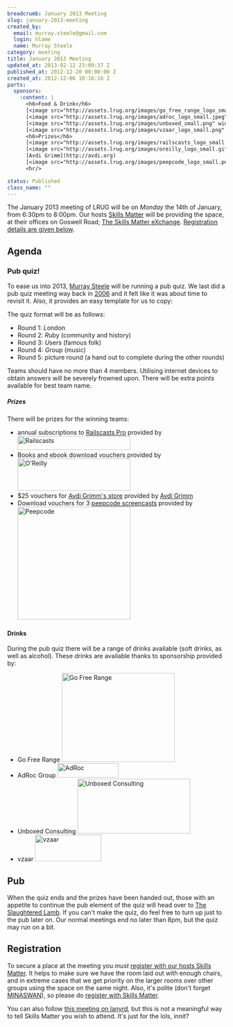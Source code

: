 ```yaml
--- 
breadcrumb: January 2013 Meeting
slug: january-2013-meeting
created_by: 
  email: murray.steele@gmail.com
  login: hlame
  name: Murray Steele
category: meeting
title: January 2013 Meeting
updated_at: 2013-02-12 23:09:37 Z
published_at: 2012-12-20 00:00:00 Z
created_at: 2012-12-06 10:16:16 Z
parts: 
  sponsors: 
    :content: |
      <h6>Food & Drink</h6>
      [<image src="http://assets.lrug.org/images/go_free_range_logo_small.png" width="120" height="95" alt="Go Free Range" title="Go Free Range Logo"/>](http://gofreerange.com/)
      [<image src="http://assets.lrug.org/images/adroc_logo_small.jpeg" width="120" height="30" alt="AdRoc Group" title="AdRoc Group Logo"/>](http://www.adrocgroup.co.uk/)
      [<image src="http://assets.lrug.org/images/unboxed_small.png" width="120" height="58" alt="Unboxed Consulting" title="Unboxed Consulting Logo"/>](http://www.unboxedconsulting.com/)
      [<image src="http://assets.lrug.org/images/vzaar_logo_small.png" width="120" height="48" alt="vzaar" title="vzaar logo"/>](http://www.vzaar.com/)
      <h6>Prizes</h6>
      [<image src="http://assets.lrug.org/images/railscasts_logo_small.png" width="120" height="10" alt="Railscasts" title="Railscasts Logo"/>](https://www.railscasts.com/)
      [<image src="http://assets.lrug.org/images/oreilly_logo_small.gif" width="120" height="35" alt="O'Reilly" title="O'Reilly Logo"/>](https://www.railscasts.com/)
      [Avdi Grimm](http://avdi.org)
      [<image src="http://assets.lrug.org/images/peepcode_logo_small.png" width="120" height="120" alt="Peepcode" title="Peepcode Logo"/>](http://www.peepcode.com/)
      <hr/>

status: Published
class_name: ""
---
```


The January 2013 meeting of LRUG will be on *Monday* the 14th of January, from 6:30pm to 8:00pm.  Our hosts [Skills Matter](http://skillsmatter.com/) will be providing the space, at their offices on Goswell Road; [The Skills Matter eXchange](http://skillsmatter.com/location-details/design-architecture/484/96).  <a href="#jan13registration">Registration details are given below</a>.

Agenda
------

### Pub quiz!

To ease us into 2013, [Murray Steele](http://h-lame.com/) will be running a pub quiz.  We last did a pub quiz meeting way back in [2006](/meetings/2006/12/07/january-2007-pub-quiz-meeting/) and it felt like it was about time to revisit it.  Also, it provides an easy template for us to copy:

The quiz format will be as follows:

* Round 1: *L*ondon
* Round 2: *R*uby (community and history)
* Round 3: *U*sers (famous folk)
* Round 4: *G*roup (music)
* Round 5: picture round (a hand out to complete during the other rounds)

Teams should have no more than 4 members.  Utilising internet devices to obtain answers will be severely frowned upon.  There will be extra points available for best team name.

##### Prizes

There will be prizes for the winning teams:

* annual subscriptions to [Railscasts Pro](http://railscasts.com/pro) provided by [<image src="http://assets.lrug.org/images/railscasts_logo_medium.png" width="260" height="32" alt="Railscasts" title="Railscasts Logo"/>](https://www.railscasts.com/)
* Books and ebook download vouchers provided by [<image src="http://assets.lrug.org/images/oreilly_logo_medium.gif" width="260" height="74" alt="O'Reilly" title="O'Reilly Logo"/>](http://oreilly.com/)
* $25 vouchers for [Avdi Grimm's store](https://shiprise.dpdcart.com/) provided by [Avdi Grimm](http://avdi.org/)
* Download vouchers for 3 [peepcode screencasts](https://peepcode.com/screencasts/) provided by [<image src="http://assets.lrug.org/images/peepcode_logo_medium.png" width="260" height="260" alt="Peepcode" title="Peepcode Logo"/>](http://www.peepcode.com/)

#### Drinks

During the pub quiz there will be a range of drinks available (soft drinks, as well as alcohol).  These drinks are available thanks to sponsorship provided by:

* Go Free Range [<image src="http://assets.lrug.org/images/go_free_range_logo_medium.png" width="260" height="205" alt="Go Free Range" title="Go Free Range Logo"/>](http://gofreerange.com/)
* AdRoc Group [<image src="http://assets.lrug.org/images/adroc_logo_medium.jpeg" width="141" height="33" alt="AdRoc" title="AdRoc Group Logo"/>](http://www.adrocgroup.co.uk/)
* Unboxed Consulting [<image src="http://assets.lrug.org/images/unboxed_medium.png" width="260" height="126" alt="Unboxed Consulting" title="Unboxed Consulting Logo"/>](http://www.unboxedconsulting.com/)
* vzaar [<image src="http://assets.lrug.org/images/vzaar_logo_medium.png" width="153" height="61" alt="vzaar" title="vzaar Logo"/>](http://vzaar.com/)

Pub
---

When the quiz ends and the prizes have been handed out, those with an appetite to continue the pub element of the quiz will head over to [The Slaughtered Lamb](http://www.theslaughteredlambpub.com/).  If you can't make the quiz, do feel free to turn up just to the pub later on.  Our normal meetings end no later than 8pm, but the quiz may run on a bit.

Registration <a name="jan13registration">&nbsp;</a>
---------------------------------------------------

To secure a place at the meeting you *must* [register with our hosts Skills Matter](http://skillsmatter.com/podcast/home/a-pub-quiz-with-a-twist-of-ruby).  It helps to make sure we have the room laid out with enough chairs, and in extreme cases that we get priority on the larger rooms over other groups using the space on the same night.  Also, it's polite (don't forget [MINASWAN](http://oreilly.com/ruby/excerpts/ruby-learning-rails/ruby-glossary.html#I_indexterm_d1e32036)), so please do [register with Skills Matter](http://skillsmatter.com/podcast/home/a-pub-quiz-with-a-twist-of-ruby).

You can also follow [this meeting on lanyrd](http://lanyrd.com/2013/lrug-january/), but this is not a meaningful way to tell Skills Matter you wish to attend.  It's just for the lols, innit?
